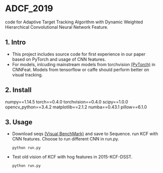 # ADCF_2019
code for Adaptive Target Tracking Algorithm with Dynamic Weighted Hierarchical Convolutional Neural Network Feature.

## 1. Intro
 - This project includes source code for first experience in our paper based on PyTorch and usage of CNN features.
 - For models, inlcuding mainstream models from torchvision [(PyTorch)](https://pytorch.org/docs/stable/torchvision/models.html) in 
 CNNFeat. Models from tensorflow or caffe should perform better on visual tracking.
## 2. Install
numpy==1.14.5 
torch==0.4.0 
torchvision==0.4.0 
scipy==1.0.0 
opencv_python==3.4.2 
matplotlib==2.1.2 
numba==0.43.1 
pillow==6.1.0 
## 3. Usage
- Download seqs [(Visual BenchMark)](http://cvlab.hanyang.ac.kr/tracker_benchmark/datasets.html) and save to Sequence. run KCF with CNN features. Choose to run different CNN in run.py.

  ```
  python run.py
  ```
- Test old vision of KCF with hog features in 2015-KCF-DSST.
  ```
  python run.py
  ```
